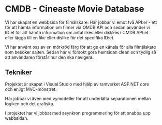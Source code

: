 # CMDB - Cineaste Movie Database

Vi har skapat en webbsida för filmälskare. Här jobbar vi emot två API:er - ett för att hämta information om filmer via OMDB API och sedan använder vi ID:et för att hämta information om antal likes eller dislikes i CMDB API:et eller lägga till en like eller dislike för det specifika ID:et.

Vi har använt oss av en mörkröd färg för att ge en känsla för alla filmälskare som besöker sajten. Sedan har vi försökt göra hemsidan clean och tydlig så att användaren förstår hur den ska navigera.


## Tekniker

Projektet är skapat i Visual Studio med hjälp av ramverket ASP.NET core och enligt MVC-mönstret.

Här jobbar vi även med vymodeller för att underlätta separationen mellan logiken och det grafiska. 

I projektet har vi jobbat med asynkron programmering för att snabba upp webbsidan.




